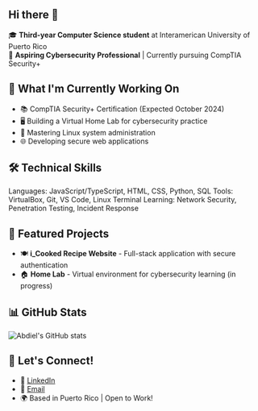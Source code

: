 ## Hi there 👋

🎓 **Third-year Computer Science student** at Interamerican University of Puerto Rico  
🔐 **Aspiring Cybersecurity Professional** | Currently pursuing CompTIA Security+  

## 🚀 What I'm Currently Working On
- 📚 CompTIA Security+ Certification (Expected October 2024)
- 🖥️ Building a Virtual Home Lab for cybersecurity practice
- 🐧 Mastering Linux system administration
- 🌐 Developing secure web applications

## 🛠️ Technical Skills
Languages: JavaScript/TypeScript, HTML, CSS, Python, SQL
Tools: VirtualBox, Git, VS Code, Linux Terminal
Learning: Network Security, Penetration Testing, Incident Response

## 🔬 Featured Projects
- 🍽️ **i_Cooked Recipe Website** - Full-stack application with secure authentication
- 🏠 **Home Lab** - Virtual environment for cybersecurity learning (in progress)

## 📊 GitHub Stats
![Abdiel's GitHub stats](https://github-readme-stats.vercel.app/api?username=abdiel-vega&show_icons=true&theme=radical)

## 🤝 Let's Connect!
- 💼 [LinkedIn](https://www.linkedin.com/in/abdiel-vega2004/)
- 📧 [Email](abdiel.vega@outlook.com)
- 🌍 Based in Puerto Rico | Open to Work!
